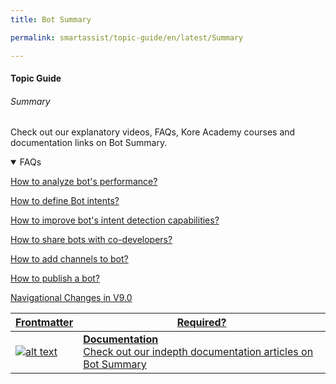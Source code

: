 ```yaml
---
title: Bot Summary

permalink: smartassist/topic-guide/en/latest/Summary

---
```

#### Topic Guide
###### Summary

  Check out our explanatory videos, FAQs, Kore Academy courses and documentation links on Bot Summary.

<details open>
  <summary>FAQs
  </summary>

  <a class="doc-link" target="_blank" href="https://developer.kore.ai/docs/bots/analyzing-your-bot/analyzing-your-bot/">
 
  How to analyze bot's performance?

</a>

<a class="doc-link" target="_blank" href="https://developer.kore.ai/docs/bots/chatbot-overview/bot-tasks/">
 
  How to define Bot intents?

</a>


<a class="doc-link" target="_blank" href="https://developer.kore.ai/docs/bots/nlp/additional-notes-nlp-settings-guidelines/">
 
  How to improve bot's intent detection capabilities?

</a>


<a class="doc-link" target="_blank" href="https://developer.kore.ai/docs/bots/advanced-topics/collaborative-development/sharing-bots-for-development/">

  How to share bots with co-developers?

</a>

<a class="doc-link" target="_blank" href="https://developer.kore.ai/docs/bots/channel-enablement/adding-channels-to-your-bot/">

  How to add channels to bot?

</a>

<a class="doc-link" target="_blank" href="https://developer.kore.ai/docs/bots/publish/publishing-bot/">

How to publish a bot?

</a>

<a class="doc-link" target="_blank" href="https://developer.kore.ai/docs/bots/chatbot-overview/where-to-find-what/">

  Navigational Changes in V9.0

</a>


</details>

<a class="doc-link" target="_blank" href="https://developer.kore.ai/docs/bots/analyzing-your-bot/dashboard/#Bot_Summary">
 

| Frontmatter | Required? |
|-------------|-------------|
| ![alt text](images/docIcon.svg "Title") | **Documentation**  <br /> Check out our indepth documentation articles on Bot Summary | 


</a>
